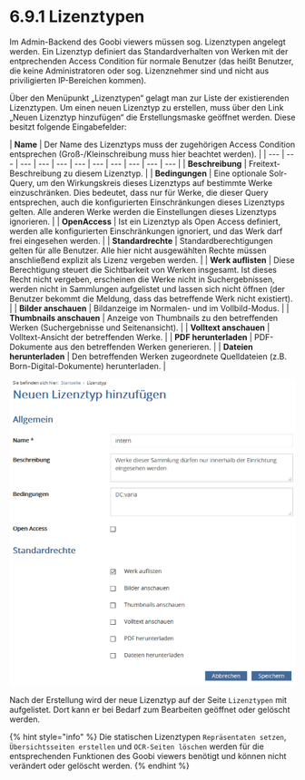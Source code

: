 # 6.9.1 Lizenztypen

Im Admin-Backend des Goobi viewers müssen sog. Lizenztypen angelegt werden. Ein Lizenztyp definiert das Standardverhalten von Werken mit der entprechenden Access Condition für normale Benutzer \(das heißt Benutzer, die keine Administratoren oder sog. Lizenznehmer sind und nicht aus priviligierten IP-Bereichen kommen\).

Über den Menüpunkt „Lizenztypen“ gelagt man zur Liste der existierenden Lizenztypen. Um einen neuen Lizenztyp zu erstellen, muss über den Link „Neuen Lizenztyp hinzufügen“ die Erstellungsmaske geöffnet werden. Diese besitzt folgende Eingabefelder:



| **Name**  | Der Name des Lizenztyps muss der zugehörigen Access Condition entsprechen \(Groß-/Kleinschreibung muss hier beachtet werden\). |
| --- | --- | --- | --- | --- | --- | --- | --- | --- | --- | --- |
| **Beschreibung**  | Freitext-Beschreibung zu diesem Lizenztyp.  |
| **Bedingungen**  | Eine optionale Solr-Query, um den Wirkungskreis dieses Lizenztyps auf bestimmte Werke einzuschränken. Dies bedeutet, dass nur für Werke, die dieser Query entsprechen, auch die konfigurierten Einschränkungen dieses Lizenztyps gelten. Alle anderen Werke werden die Einstellungen dieses Lizenztyps ignorieren. |
| **OpenAccess**  | Ist ein Lizenztyp als Open Access definiert, werden alle konfigurierten Einschränkungen ignoriert, und das Werk darf frei eingesehen werden. |
| **Standardrechte**  | Standardberechtigungen gelten für alle Benutzer. Alle hier nicht ausgewählten Rechte müssen anschließend explizit als Lizenz vergeben werden.  |
| **Werk auflisten**  | Diese Berechtigung steuert die Sichtbarkeit von Werken insgesamt. Ist dieses Recht nicht vergeben, erscheinen die Werke nicht in Suchergebnissen, werden nicht in Sammlungen aufgelistet und lassen sich nicht öffnen \(der Benutzer bekommt die Meldung, dass das betreffende Werk nicht existiert\). |
| **Bilder anschauen**  | Bildanzeige im Normalen- und im Vollbild-Modus.  |
| **Thumbnails anschauen**  | Anzeige von Thumbnails zu den betreffenden Werken \(Suchergebnisse und Seitenansicht\). |
| **Volltext anschauen**  | Volltext-Ansicht der betreffenden Werke. |
| **PDF herunterladen**  | PDF-Dokumente aus den betreffenden Werken generieren. |
| **Dateien herunterladen**  | Den betreffenden Werken zugeordnete Quelldateien \(z.B. Born-Digital-Dokumente\) herunterladen. |

![](../../.gitbook/assets/linzenztyp.png)

Nach der Erstellung wird der neue Lizenztyp auf der Seite `Lizenztypen` mit aufgelistet. Dort kann er bei Bedarf zum Bearbeiten geöffnet oder gelöscht werden.  


{% hint style="info" %}
Die statischen Lizenztypen `Repräsentaten setzen`, `Übersichtsseiten erstellen` und `OCR-Seiten löschen` werden für die entsprechenden Funktionen des Goobi viewers benötigt und können nicht verändert oder gelöscht werden.
{% endhint %}


